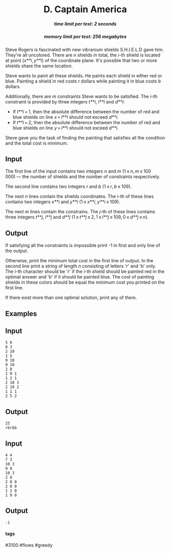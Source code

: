 <h1 style='text-align: center;'> D. Captain America</h1>

<h5 style='text-align: center;'>time limit per test: 2 seconds</h5>
<h5 style='text-align: center;'>memory limit per test: 256 megabytes</h5>

Steve Rogers is fascinated with new vibranium shields S.H.I.E.L.D gave him. They're all uncolored. There are *n* shields in total, the *i*-th shield is located at point (*x**i*, *y**i*) of the coordinate plane. It's possible that two or more shields share the same location.

Steve wants to paint all these shields. He paints each shield in either red or blue. Painting a shield in red costs *r* dollars while painting it in blue costs *b* dollars.

Additionally, there are *m* constraints Steve wants to be satisfied. The *i*-th constraint is provided by three integers *t**i*, *l**i* and *d**i*:

* If *t**i* = 1, then the absolute difference between the number of red and blue shields on line *x* = *l**i* should not exceed *d**i*.
* If *t**i* = 2, then the absolute difference between the number of red and blue shields on line *y* = *l**i* should not exceed *d**i*.

Steve gave you the task of finding the painting that satisfies all the condition and the total cost is minimum.

## Input

The first line of the input contains two integers *n* and *m* (1 ≤ *n*, *m* ≤ 100 000) — the number of shields and the number of constraints respectively.

The second line contains two integers *r* and *b* (1 ≤ *r*, *b* ≤ 109).

The next *n* lines contain the shields coordinates. The *i*-th of these lines contains two integers *x**i* and *y**i* (1 ≤ *x**i*, *y**i* ≤ 109).

The next *m* lines contain the constrains. The *j*-th of these lines contains three integers *t**j*, *l**j* and *d**j* (1 ≤ *t**j* ≤ 2, 1 ≤ *l**j* ≤ 109, 0 ≤ *d**j* ≤ *n*).

## Output

If satisfying all the constraints is impossible print -1 in first and only line of the output.

Otherwise, print the minimum total cost in the first line of output. In the second line print a string of length *n* consisting of letters 'r' and 'b' only. The *i*-th character should be 'r' if the *i*-th shield should be painted red in the optimal answer and 'b' if it should be painted blue. The cost of painting shields in these colors should be equal the minimum cost you printed on the first line.

If there exist more than one optimal solution, print any of them.

## Examples

## Input


```
5 6  
8 3  
2 10  
1 5  
9 10  
9 10  
2 8  
1 9 1  
1 2 1  
2 10 3  
2 10 2  
1 1 1  
2 5 2  

```
## Output


```
25  
rbrbb  

```
## Input


```
4 4  
7 3  
10 3  
9 8  
10 3  
2 8  
2 8 0  
2 8 0  
1 2 0  
1 9 0  

```
## Output


```
-1  

```


#### tags 

#3100 #flows #greedy 